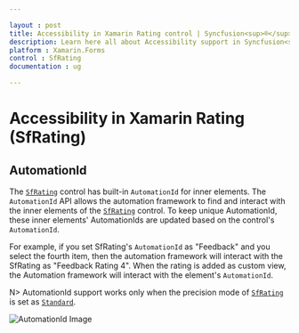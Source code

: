 ```yaml
---

layout : post
title: Accessibility in Xamarin Rating control | Syncfusion<sup>®</sup>
description: Learn here all about Accessibility support in Syncfusion<sup>®</sup> Xamarin Rating (SfRating) control and more.
platform : Xamarin.Forms
control : SfRating
documentation : ug

---
```

# Accessibility in Xamarin Rating (SfRating)
## AutomationId 

The [`SfRating`](https://help.syncfusion.com/cr/xamarin/Syncfusion.SfRating.XForms.SfRating.html) control has built-in `AutomationId` for inner elements. The `AutomationId` API allows the automation framework to find and interact with the inner elements of the [`SfRating`](https://help.syncfusion.com/cr/xamarin/Syncfusion.SfRating.XForms.SfRating.html) control. To keep unique AutomationId, these inner elements' AutomationIds are updated based on the control's `AutomationId`. 

For example, if you set SfRating's `AutomationId` as "Feedback" and you select the fourth item, then the automation framework will interact with the SfRating as "Feedback Rating 4". When the rating is added as custom view, the Automation framework will interact with the element's `AutomationId`.

N> AutomationId support works only when the precision mode of [`SfRating`](https://help.syncfusion.com/cr/xamarin/Syncfusion.SfRating.XForms.SfRating.html) is set as [`Standard`](https://help.syncfusion.com/cr/xamarin/Syncfusion.SfRating.XForms.Precision.html#Syncfusion_SfRating_XForms_Precision_Standard).

![AutomationId Image](images/AutomationId.png)
